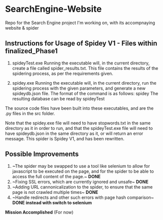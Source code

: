 # SearchEngine-Website
Repo for the Search Engine project I'm working on, with its accompnaying website & spider

## Instructions for Usage of Spidey V1 - Files within finalized_Phase1
1. spideyTest.exe
Running the executable will, in the current directory, create a file called spider_results.txt. This file contains the results of the spidering process, as per the requirements given.

2. spidey.exe
Running the executable will, in the current directory, run the spidering process with the given parameters, and generate a new spideydb.json file. The format of the command is as follows:
spidey <seedUrl> <pageCount>
The resulting database can be read by spideyTest

The source code files have been built into these executables, and are the .py files in the src folder.

Note that the spidey.exe file will need to have stopwords.txt in the same directory as it in order to run, and that the spideyTest.exe file will need to have spideydb.json in the same directory as it, or will return an error message. This spider is Spidey V1, and has been rewritten.

## Possible Improvements
1. ~The spider may be swapped to use a tool like selenium to allow for javascript to be executed on the page, and for the spider to be able to access the full content of the page.~ **DONE**
2. ~Fixing SSL errors, which are currently ignored and unsafe~ **DONE**
3. ~Adding URL cannonicalization to the spider, to ensure that the same page is not crawled multiple times~ **DONE**
4. ~Handle redirects and other such errors with page hash comparison~ **DONE instead with switch to selenium**

**Mission Accomplished** (For now)
